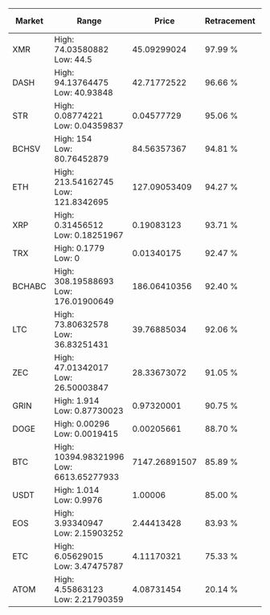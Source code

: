 | Market | Range | Price| Retracement | Doubles to 50% |
| --- | --- | --- | --- | --- |
| XMR | High: 74.03580882<br />Low: 44.5 | 45.09299024 | 97.99 % | 1.31 |
| DASH | High: 94.13764475<br />Low: 40.93848 | 42.71772522 | 96.66 % | 1.58 |
| STR | High: 0.08774221<br />Low: 0.04359837 | 0.04577729 | 95.06 % | 1.43 |
| BCHSV | High: 154<br />Low: 80.76452879 | 84.56357367 | 94.81 % | 1.39 |
| ETH | High: 213.54162745<br />Low: 121.8342695 | 127.09053409 | 94.27 % | 1.32 |
| XRP | High: 0.31456512<br />Low: 0.18251967 | 0.19083123 | 93.71 % | 1.30 |
| TRX | High: 0.1779<br />Low: 0 | 0.01340175 | 92.47 % | 6.64 |
| BCHABC | High: 308.19588693<br />Low: 176.01900649 | 186.06410356 | 92.40 % | 1.30 |
| LTC | High: 73.80632578<br />Low: 36.83251431 | 39.76885034 | 92.06 % | 1.39 |
| ZEC | High: 47.01342017<br />Low: 26.50003847 | 28.33673072 | 91.05 % | 1.30 |
| GRIN | High: 1.914<br />Low: 0.87730023 | 0.97320001 | 90.75 % | 1.43 |
| DOGE | High: 0.00296<br />Low: 0.0019415 | 0.00205661 | 88.70 % | 1.19 |
| BTC | High: 10394.98321996<br />Low: 6613.65277933 | 7147.26891507 | 85.89 % | 1.19 |
| USDT | High: 1.014<br />Low: 0.9976 | 1.00006 | 85.00 % | 1.01 |
| EOS | High: 3.93340947<br />Low: 2.15903252 | 2.44413428 | 83.93 % | 1.25 |
| ETC | High: 6.05629015<br />Low: 3.47475787 | 4.11170321 | 75.33 % | 1.16 |
| ATOM | High: 4.55863123<br />Low: 2.21790359 | 4.08731454 | 20.14 % | 0.00 |
